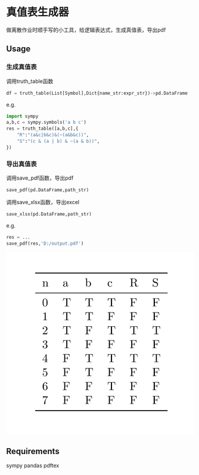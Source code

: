 # 真值表生成器

做离散作业时顺手写的小工具，给逻辑表达式，生成真值表，导出pdf

## Usage

### 生成真值表

调用truth_table函数

```python
df = truth_table(List[Symbol],Dict{name_str:expr_str})->pd.DataFrame
```

e.g.

```python
import sympy
a,b,c = sympy.symbols('a b c')
res = truth_table([a,b,c],{
    "R":"(a&c|b&c)&(~(a&b&c))",
    "S":"(c & (a | b) & ~(a & b))",
})
```

### 导出真值表

调用save_pdf函数，导出pdf

```python
save_pdf(pd.DataFrame,path_str)
```

调用save_xlsx函数，导出excel

```python
save_xlsx(pd.DataFrame,path_str)
```

e.g.

```python
res = ...
save_pdf(res,'D:/output.pdf')
```

![image-20220502083700237](.\example_output.png)

## Requirements

sympy	pandas	pdftex
